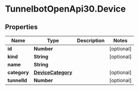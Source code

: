 # TunnelbotOpenApi30.Device

## Properties

Name | Type | Description | Notes
------------ | ------------- | ------------- | -------------
**id** | **Number** |  | [optional] 
**kind** | **String** |  | [optional] 
**name** | **String** |  | 
**category** | [**DeviceCategory**](DeviceCategory.md) |  | [optional] 
**tunnelId** | **Number** |  | [optional] 



